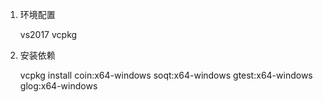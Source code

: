 ﻿1. 环境配置

    vs2017
    vcpkg
  
  
2. 安装依赖

    vcpkg install coin:x64-windows soqt:x64-windows gtest:x64-windows glog:x64-windows

